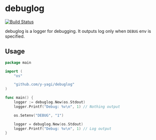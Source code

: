 # debuglog

[![Build Status](https://github.com/y-yagi/debuglog/actions/workflows/ci.yml/badge.svg)](https://github.com/y-yagi/debuglog/actions/workflows/ci.yml)

debuglog is a logger for debugging. It outputs log only when `DEBUG` env is specified.

## Usage

```go
package main

import (
	"os"

	"github.com/y-yagi/debuglog"
)

func main() {
	logger := debuglog.New(os.Stdout)
	logger.Printf("Debug: %v\n", 1) // Nothing output

	os.Setenv("DEBUG", "1")

	logger = debuglog.New(os.Stdout)
	logger.Printf("Debug: %v\n", 1) // Log output
}
```
